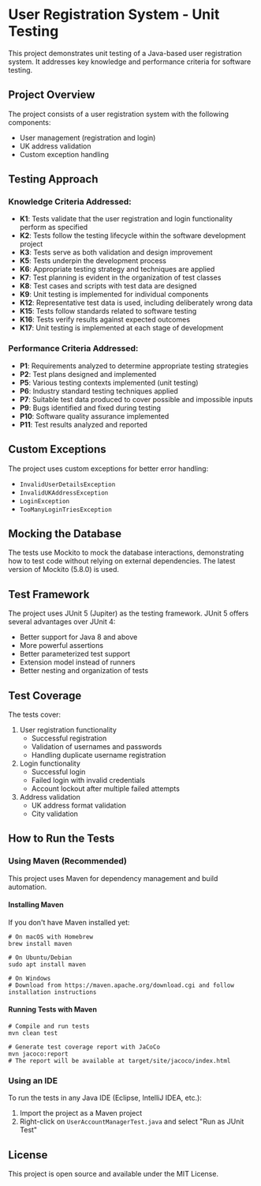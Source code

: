 # User Registration System - Unit Testing

This project demonstrates unit testing of a Java-based user registration system. It addresses key knowledge and performance criteria for software testing.

## Project Overview

The project consists of a user registration system with the following components:
- User management (registration and login)
- UK address validation
- Custom exception handling

## Testing Approach

### Knowledge Criteria Addressed:
- **K1**: Tests validate that the user registration and login functionality perform as specified
- **K2**: Tests follow the testing lifecycle within the software development project
- **K3**: Tests serve as both validation and design improvement
- **K5**: Tests underpin the development process
- **K6**: Appropriate testing strategy and techniques are applied
- **K7**: Test planning is evident in the organization of test classes
- **K8**: Test cases and scripts with test data are designed
- **K9**: Unit testing is implemented for individual components
- **K12**: Representative test data is used, including deliberately wrong data
- **K15**: Tests follow standards related to software testing
- **K16**: Tests verify results against expected outcomes
- **K17**: Unit testing is implemented at each stage of development

### Performance Criteria Addressed:
- **P1**: Requirements analyzed to determine appropriate testing strategies
- **P2**: Test plans designed and implemented
- **P5**: Various testing contexts implemented (unit testing)
- **P6**: Industry standard testing techniques applied
- **P7**: Suitable test data produced to cover possible and impossible inputs
- **P9**: Bugs identified and fixed during testing
- **P10**: Software quality assurance implemented
- **P11**: Test results analyzed and reported

## Custom Exceptions
The project uses custom exceptions for better error handling:
- `InvalidUserDetailsException`
- `InvalidUKAddressException`
- `LoginException`
- `TooManyLoginTriesException`

## Mocking the Database
The tests use Mockito to mock the database interactions, demonstrating how to test code without relying on external dependencies. The latest version of Mockito (5.8.0) is used.

## Test Framework
The project uses JUnit 5 (Jupiter) as the testing framework. JUnit 5 offers several advantages over JUnit 4:
- Better support for Java 8 and above
- More powerful assertions
- Better parameterized test support
- Extension model instead of runners
- Better nesting and organization of tests

## Test Coverage
The tests cover:
1. User registration functionality
   - Successful registration
   - Validation of usernames and passwords
   - Handling duplicate username registration
2. Login functionality
   - Successful login
   - Failed login with invalid credentials
   - Account lockout after multiple failed attempts
3. Address validation
   - UK address format validation
   - City validation

## How to Run the Tests

### Using Maven (Recommended)
This project uses Maven for dependency management and build automation.

#### Installing Maven
If you don't have Maven installed yet:
```
# On macOS with Homebrew
brew install maven

# On Ubuntu/Debian
sudo apt install maven

# On Windows
# Download from https://maven.apache.org/download.cgi and follow installation instructions
```

#### Running Tests with Maven
```
# Compile and run tests
mvn clean test

# Generate test coverage report with JaCoCo
mvn jacoco:report
# The report will be available at target/site/jacoco/index.html
```

### Using an IDE
To run the tests in any Java IDE (Eclipse, IntelliJ IDEA, etc.):
1. Import the project as a Maven project
2. Right-click on `UserAccountManagerTest.java` and select "Run as JUnit Test"

## License
This project is open source and available under the MIT License. 